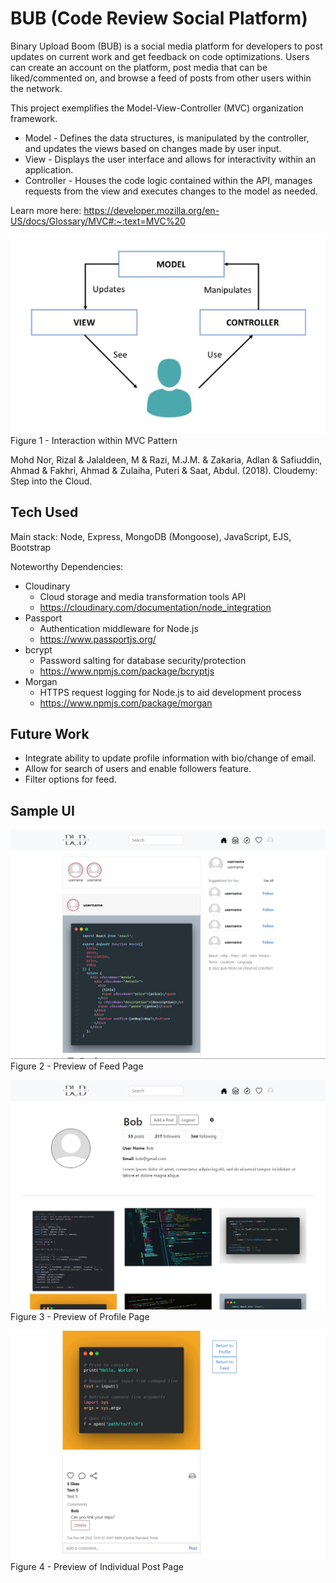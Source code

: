 # BUB (Code Review Social Platform)

Binary Upload Boom (BUB) is a social media platform for developers to post updates on current work and get feedback on code optimizations. Users can create an account on the platform, post media that can be liked/commented on, and browse a feed of posts from other users within the network.

This project exemplifies the Model-View-Controller (MVC) organization framework. 

* Model - Defines the data structures, is manipulated by the controller, and updates the views based on changes made by user input.
* View - Displays the user interface and allows for interactivity within an application.
* Controller - Houses the code logic contained within the API, manages requests from the view and executes changes to the model as needed. 

Learn more here: https://developer.mozilla.org/en-US/docs/Glossary/MVC#:~:text=MVC%20

![MVC Diagram](./public/imgs/readme/mvc-diagram.jpg)
Figure 1 - Interaction within MVC Pattern

Mohd Nor, Rizal & Jalaldeen, M & Razi, M.J.M. & Zakaria, Adlan & Safiuddin, Ahmad & Fakhri, Ahmad & Zulaiha, Puteri & Saat, Abdul. (2018). Cloudemy: Step into the Cloud. 

## Tech Used
Main stack: Node, Express, MongoDB (Mongoose), JavaScript, EJS, Bootstrap

Noteworthy Dependencies:
* Cloudinary 
  * Cloud storage and media transformation tools API
  * https://cloudinary.com/documentation/node_integration 
* Passport
  * Authentication middleware for Node.js
  * https://www.passportjs.org/
* bcrypt
  * Password salting for database security/protection
  * https://www.npmjs.com/package/bcryptjs
* Morgan
  * HTTPS request logging for Node.js to aid development process
  * https://www.npmjs.com/package/morgan

## Future Work
* Integrate ability to update profile information with bio/change of email.
* Allow for search of users and enable followers feature.
* Filter options for feed.

## Sample UI
![Feed Preview](./public/imgs/readme/feed-preview.jpg)
Figure 2 - Preview of Feed Page

![Profile Preview](./public/imgs/readme/profile-preview.jpg)
Figure 3 - Preview of Profile Page

![Post Preview](./public/imgs/readme/post-preview.jpg)
Figure 4 - Preview of Individual Post Page
